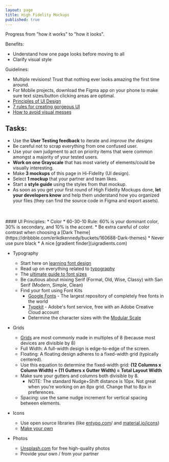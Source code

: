 ```yaml
---
layout: page
title: High Fidelity Mockups
published: true
---
```


Progress from "how it works" to "how it looks".

Benefits:
* Understand how one page looks before moving to all
* Clarify visual style

Guidelines:
* Multiple revisions! Trust that nothing ever looks amazing the first time around.
* For Mobile projects, download the Figma app on your phone to make sure text sizes/button clicking areas are optimal.
* [Principles of UI Design](http://bokardo.com/principles-of-user-interface-design/)
* [7 rules for creating gorgeous UI](https://medium.com/@erikdkennedy/7-rules-for-creating-gorgeous-ui-part-1-559d4e805cda)
* [How to avoid visual messes](http://www.visualmess.com/)

## Tasks:
*   Use the **User Testing feedback** to iterate and *improve the designs*
  * Be careful not to scrap everything from one confused user.
  * Use your own judgment to act on priority items that were common amongst a majority of your tested users.
*   **Work on one Grayscale** that has most variety of elements/could be visually interesting.
  *   Make **3 mockups** of this page in Hi-Fidelity (UI design).
  *   Select **1 mockup** that your partner and team likes.
*   Start a **style guide** using the styles from that mockup.
*   As soon as you get your first round of High Fidelity Mockups done, **let your developers know** and help them understand how you organized your files (they can find the source code in Figma and export assets).

<br/>
<br/>
#### UI Principles:
  * Color
    * 60-30-10 Rule: 60% is your dominant color, 30% is secondary, and 10% is the accent.
    * Be extra careful of color contrast when choosing a [Dark Theme](https://dribbble.com/erikdkennedy/buckets/160688-Dark-themes)
    * Never use pure black
    * A nice [gradient finder](uigradients.com)

  * Typography
    * Start here on [learning font design](https://www.canva.com/learn/font-design/)
    * Read up on everything related to [typography](https://practicaltypography.com/)
    * The [ultimate guide to font sizes](https://learnui.design/blog/ultimate-guide-font-sizes-ui-design.html)
    * Be cautious about mixing Serif (Formal, Old, Wise, Classy) with San Serif (Modern, Simple, Clean)
    * Find your font using Font Kits
      * [Google Fonts](https://fonts.google.com/) - The largest repository of completely free fonts in the world
      * [Typekit](https://typekit.com/) - Adobe's font service, free with an Adobe Creative Cloud account
      * Determine the character sizes with the [Modular Scale](http://www.modularscale.com/)

  * Grids
    * [Grids](https://spec.fm/specifics/8-pt-grid) are most commonly made in multiples of 8 (because most devices are divisible by 8)
    * Full Width: A full-width design is edge-to-edge of the screen.
    * Floating: A floating design adheres to a fixed-width grid (typically centered).
    * Use this equation to determine the fixed-width grid: **(12 Columns x Column Width) + (11 Gutters x Gutter Width) = Total Layout Width**
    * Make sure your gutters and columns both divisible by 8.
      * NOTE: The standard Nudge+Shift distance is 10px. Not great when you’re working on an 8px grid. Change that to 8px in preferences.
    * Spacing: use the same nudge increment for vertical spacing between elements.

  * Icons
    * Use open source libraries (like [entypo.com](http://www.entypo.com/)/ and [material.io/icons](https://material.io/icons/))
    * [Make your own](https://www.designcrispy.com/use-pen-tool-sketch-master-easy-steps/)

  * Photos
    * [Unsplash.com](unsplash.com) for free high-quality photos
    * Provide your own / from your partner
